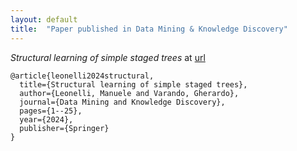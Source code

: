 ```yaml
---
layout: default
title:  "Paper published in Data Mining & Knowledge Discovery"
---
```



*Structural learning of simple staged trees* at [url](https://link.springer.com/article/10.1007/s10618-024-01007-0)


```
@article{leonelli2024structural,
  title={Structural learning of simple staged trees},
  author={Leonelli, Manuele and Varando, Gherardo},
  journal={Data Mining and Knowledge Discovery},
  pages={1--25},
  year={2024},
  publisher={Springer}
}
```

